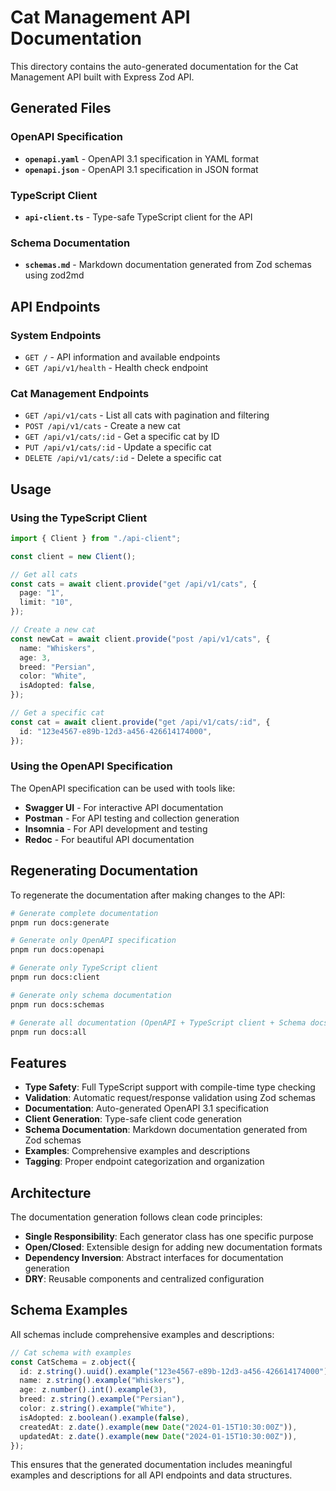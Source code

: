 # Cat Management API Documentation

This directory contains the auto-generated documentation for the Cat Management API built with Express Zod API.

## Generated Files

### OpenAPI Specification

- **`openapi.yaml`** - OpenAPI 3.1 specification in YAML format
- **`openapi.json`** - OpenAPI 3.1 specification in JSON format

### TypeScript Client

- **`api-client.ts`** - Type-safe TypeScript client for the API

### Schema Documentation

- **`schemas.md`** - Markdown documentation generated from Zod schemas using zod2md

## API Endpoints

### System Endpoints

- `GET /` - API information and available endpoints
- `GET /api/v1/health` - Health check endpoint

### Cat Management Endpoints

- `GET /api/v1/cats` - List all cats with pagination and filtering
- `POST /api/v1/cats` - Create a new cat
- `GET /api/v1/cats/:id` - Get a specific cat by ID
- `PUT /api/v1/cats/:id` - Update a specific cat
- `DELETE /api/v1/cats/:id` - Delete a specific cat

## Usage

### Using the TypeScript Client

```typescript
import { Client } from "./api-client";

const client = new Client();

// Get all cats
const cats = await client.provide("get /api/v1/cats", {
  page: "1",
  limit: "10",
});

// Create a new cat
const newCat = await client.provide("post /api/v1/cats", {
  name: "Whiskers",
  age: 3,
  breed: "Persian",
  color: "White",
  isAdopted: false,
});

// Get a specific cat
const cat = await client.provide("get /api/v1/cats/:id", {
  id: "123e4567-e89b-12d3-a456-426614174000",
});
```

### Using the OpenAPI Specification

The OpenAPI specification can be used with tools like:

- **Swagger UI** - For interactive API documentation
- **Postman** - For API testing and collection generation
- **Insomnia** - For API development and testing
- **Redoc** - For beautiful API documentation

## Regenerating Documentation

To regenerate the documentation after making changes to the API:

```bash
# Generate complete documentation
pnpm run docs:generate

# Generate only OpenAPI specification
pnpm run docs:openapi

# Generate only TypeScript client
pnpm run docs:client

# Generate only schema documentation
pnpm run docs:schemas

# Generate all documentation (OpenAPI + TypeScript client + Schema docs)
pnpm run docs:all
```

## Features

- **Type Safety**: Full TypeScript support with compile-time type checking
- **Validation**: Automatic request/response validation using Zod schemas
- **Documentation**: Auto-generated OpenAPI 3.1 specification
- **Client Generation**: Type-safe client code generation
- **Schema Documentation**: Markdown documentation generated from Zod schemas
- **Examples**: Comprehensive examples and descriptions
- **Tagging**: Proper endpoint categorization and organization

## Architecture

The documentation generation follows clean code principles:

- **Single Responsibility**: Each generator class has one specific purpose
- **Open/Closed**: Extensible design for adding new documentation formats
- **Dependency Inversion**: Abstract interfaces for documentation generation
- **DRY**: Reusable components and centralized configuration

## Schema Examples

All schemas include comprehensive examples and descriptions:

```typescript
// Cat schema with examples
const CatSchema = z.object({
  id: z.string().uuid().example("123e4567-e89b-12d3-a456-426614174000"),
  name: z.string().example("Whiskers"),
  age: z.number().int().example(3),
  breed: z.string().example("Persian"),
  color: z.string().example("White"),
  isAdopted: z.boolean().example(false),
  createdAt: z.date().example(new Date("2024-01-15T10:30:00Z")),
  updatedAt: z.date().example(new Date("2024-01-15T10:30:00Z")),
});
```

This ensures that the generated documentation includes meaningful examples and descriptions for all API endpoints and data structures.
